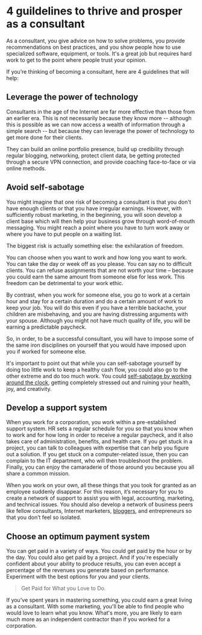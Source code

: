 # 4 guildelines to thrive and prosper as a consultant

As a consultant, you give advice on how to solve problems, you provide recommendations on best practices, and you show people how to use specialized software, equipment, or tools. It's a great job but requires hard work to get to the point where people trust your opinion.

If you’re thinking of becoming a consultant, here are 4 guidelines that will help:

## Leverage the power of technology

Consultants in the age of the Internet are far more effective than those from an earlier era. This is not necessarily because they know more -- although this is possible as we can now access a wealth of information through a simple search -- but because they can leverage the power of technology to get more done for their clients.

They can build an online portfolio presence, build up credibility through regular blogging, networking, protect client data, be getting protected through a secure VPN connection, and provide coaching face-to-face or via online methods.

## Avoid self-sabotage

You might imagine that one risk of becoming a consultant is that you don't have enough clients or that you have irregular earnings. However, with sufficiently robust marketing, in the beginning, you will soon develop a client base which will then help your business grow through word-of-mouth messaging. You might reach a point where you have to turn work away or where you have to put people on a waiting list.

The biggest risk is actually something else: the exhilaration of freedom.

You can choose when you want to work and how long you want to work. You can take the day or week off as you please. You can say no to difficult clients. You can refuse assignments that are not worth your time – because you could earn the same amount from someone else for less work. This freedom can be detrimental to your work ethic.

By contrast, when you work for someone else, you go to work at a certain hour and stay for a certain duration and do a certain amount of work to keep your job. You will do this even if you have a terrible backache, your children are misbehaving, and you are having distressing arguments with your spouse. Although you might not have much quality of life, you will be earning a predictable paycheck.

So, in order, to be a successful consultant, you will have to impose some of the same iron disciplines on yourself that you would have imposed upon you if worked for someone else.

It's important to point out that while you can self-sabotage yourself by doing too little work to keep a healthy cash flow, you could also go to the other extreme and do too much work. You could <a href="https://businesstown.com/articles/how-youre-killing-your-business-every-day-without-even-realizing-it/">self-sabotage by working around the clock</a>, getting completely stressed out and ruining your health, joy, and creativity.

## Develop a support system

When you work for a corporation, you work within a pre-established support system. HR sets a regular schedule for you so that you know when to work and for how long in order to receive a regular paycheck, and it also takes care of administration, benefits, and health care. If you get stuck in a project, you can talk to colleagues with expertise that can help you figure out a solution. If you get stuck on a computer-related issue, then you can complain to the IT department, who will then troubleshoot the problem. Finally, you can enjoy the camaraderie of those around you because you all share a common mission.

When you work on your own, all these things that you took for granted as an employee suddenly disappear. For this reason, it’s necessary for you to create a network of support to assist you with legal, accounting, marketing, and technical issues. You should also develop a network of business peers like fellow consultants, Internet marketers, <a href="https://brajeshwar.com/2012/blogging-nuances-impacts/">bloggers</a>, and entrepreneurs so that you don’t feel so isolated.

## Choose an optimum payment system

You can get paid in a variety of ways. You could get paid by the hour or by the day. You could also get paid by a project. And if you're especially confident about your ability to produce results, you can even accept a percentage of the revenues you generate based on performance. Experiment with the best options for you and your clients.

> Get Paid for What you Love to Do.

If you've spent years in mastering something, you could earn a great living as a consultant. With some marketing, you'll be able to find people who would love to learn what you know. What's more, you are likely to earn much more as an independent contractor than if you worked for a corporation.